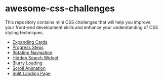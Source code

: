 # awesome-css-challenges
This repository contains mini CSS challenges that will help you improve your front-end development skills and enhance your understanding of CSS styling techniques.

<ul>
  <li>
    <a href="https://abhaychiradi.github.io/awesome-css-challenges/Expanding%20cards/index.html" target="_blank">Expanding Cards</a>
  </li>
  <li>
    <a href="https://abhaychiradi.github.io/awesome-css-challenges/Progress%20Steps/index.html" target="_blank">Progress Steps</a>
  </li>
   <li>
    <a href="https://abhaychiradi.github.io/awesome-css-challenges/Rotating%20Navigation/index.html" target="_blank">Rotating Navigation</a>
  </li>
   <li>
    <a href="https://abhaychiradi.github.io/awesome-css-challenges/Hidden%20Search%20Widget/index.html" target="_blank">Hidden Search Widget</a>
  </li>
  <li>
    <a href="https://abhaychiradi.github.io/awesome-css-challenges/Blurry%20Loading/index.html" target="_blank">Blurry Loading</a>
  </li>
   <li>
    <a href="https://abhaychiradi.github.io/awesome-css-challenges/Scroll%20Animation/index.html" target="_blank">Scroll Animation</a>
  </li>
   <li>
    <a href="https://abhaychiradi.github.io/awesome-css-challenges/Split%20Landing%20Page/index.html" target="_blank">Split Landing Page</a>
  </li>
</ul>
